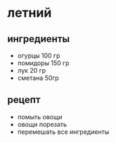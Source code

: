 # летний

## ингредиенты

* огурцы 100 гр
* помидоры 150 гр
* лук 20 гр
* сметана 50гр

## рецепт

* помыть овощи
* овощи порезать
* перемешать все ингредиенты